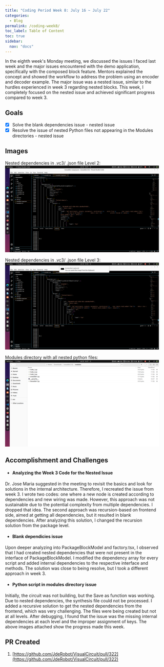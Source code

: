 ```yaml
---
title: "Coding Period Week 8: July 16 ~ July 22"
categories:
  - Blog
permalink: /coding-week8/
toc_label: Table of Content
toc: true
sidebar:
  nav: "docs"
---
```


In the eighth week's Monday meeting, we discussed the issues I faced last week and the major issues encountered with the demo application, specifically with the composed block feature. Mentors explained the concept and showed the workflow to address the problem using an encoder and decoder example. The major issue was a nested issue, similar to the hurdles experienced in week 3 regarding nested blocks. This week, I completely focused on the nested issue and achieved significant progress compared to week 3.
## Goals
- [x] Solve the blank dependencies issue - nested issue
- [x] Resolve the issue of nested Python files not appearing in the Modules directories - nested issue

## Images
Nested dependencies in .vc3/ .json file Level 2:
![](../assets/images/fourteen.png)

Nested dependencies in .vc3/ .json file Level 3:
![](../assets/images/fifteen.png)

Modules directory with all nested python files:
![](../assets/images/sixteen.png)


## Accomplishment and Challenges

* #### Analyzing the Week 3 Code for the Nested Issue
Dr. Jose Maria suggested in the meeting to revisit the basics and look for solutions in the internal architecture. Therefore, I recreated the issue from week 3. I wrote two codes: one where a new node is created according to dependencies and new wiring was made. However, this approach was not sustainable due to the potential complexity from multiple dependencies. I dropped that idea. The second approach was recursion-based on frontend side, aimed at getting all dependencies, but it resulted in blank dependencies. After analyzing this solution, I changed the recursion solution from the package level.

* #### Blank dependicies issue
Upon deeper analyzing into PackageBlockModel and factory.tsx, I observed that I had created nested dependencies that were not present in the interface of PackageBlockModel. I modified the dependency array for every script and added internal dependencies to the respective interface and methods. The solution was close to being resolve, but I took a different approach in week 3.

* #### Python script in modules directory issue
Initially, the circuit was not building, but the Save as function was working. Due to nested dependencies, the synthesis file could not be processed. I added a recursive solution to get the nested dependencies from the frontend, which was very challenging. The files were being created but not at all levels. After debugging, I found that the issue was the missing internal dependencies at each level and the improper assignment of keys. The above images attached show the progress made this week.

## PR Created
1. [https://github.com/JdeRobot/VisualCircuit/pull/322](https://github.com/JdeRobot/VisualCircuit/pull/322)

